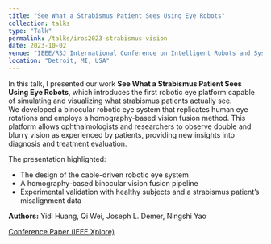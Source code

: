 ```yaml
---
title: "See What a Strabismus Patient Sees Using Eye Robots"
collection: talks
type: "Talk"
permalink: /talks/iros2023-strabismus-vision
date: 2023-10-02
venue: "IEEE/RSJ International Conference on Intelligent Robots and Systems (IROS 2023)"
location: "Detroit, MI, USA"
---
```


In this talk, I presented our work **See What a Strabismus Patient Sees Using Eye Robots**, which introduces the first robotic eye platform capable of simulating and visualizing what strabismus patients actually see.  
We developed a binocular robotic eye system that replicates human eye rotations and employs a homography-based vision fusion method. This platform allows ophthalmologists and researchers to observe double and blurry vision as experienced by patients, providing new insights into diagnosis and treatment evaluation.  

The presentation highlighted:  
- The design of the cable-driven robotic eye system  
- A homography-based binocular vision fusion pipeline  
- Experimental validation with healthy subjects and a strabismus patient’s misalignment data  

**Authors:** Yidi Huang, Qi Wei, Joseph L. Demer, Ningshi Yao  

[Conference Paper (IEEE Xplore)](https://ieeexplore.ieee.org/document/10342099)  
